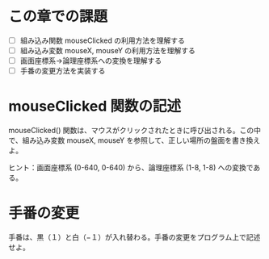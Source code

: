 # この章での課題

- [ ] 組み込み関数 mouseClicked の利用方法を理解する
- [ ] 組み込み変数 mouseX, mouseY の利用方法を理解する
- [ ] 画面座標系→論理座標系への変換を理解する
- [ ] 手番の変更方法を実装する

# mouseClicked 関数の記述
mouseClicked() 関数は、マウスがクリックされたときに呼び出される。この中で、組み込み変数 mouseX, mouseY を参照して、正しい場所の盤面を書き換えよ。

ヒント：画面座標系 (0-640, 0-640) から、論理座標系 (1-8, 1-8) への変換である。

# 手番の変更
手番は、黒（１）と白（−１）が入れ替わる。手番の変更をプログラム上で記述せよ。
